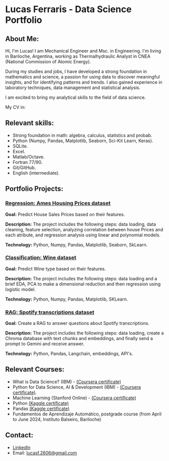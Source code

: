 # Lucas Ferraris - Data Science Portfolio
## About Me:
Hi, I'm Lucas! I am Mechanical Engineer and Msc. in Engineering. I'm living in Bariloche, Argentina, working as Thermalhydraulic Analyst in CNEA (National Commission of Atomic Energy).

During my studies and jobs, I have developed a strong foundation in mathematics and science, a passion for using data to discover meaningful insights, and for identifying patterns and trends. I also gained experience in laboratory techniques, data management and statistical analysis.

I am excited to bring my analytical skills to the field of data science.

My CV in:

## Relevant skills:
* Strong foundation in math: algebra, calculus, statistics and probab. 
* Python (Numpy, Pandas, Matplotlib, Seaborn, Sci-Kit Learn, Keras).
* SQLite.
* Excel.
* Matlab/Octave.
* Fortran 77/90.
* Git/GitHub.
* English (intermediate).

## Portfolio Projects:

### [Regression: Ames Housing Prices dataset](https://github.com/lucasf26/Ames_Housing_Prices-Regression)

**Goal:** Predict House Sales Prices based on their features.

**Description:** The project includes the following steps: data loading, data cleaning, feature selection, analyzing correlation between house Prices and each atribute, and regression analysis using linear and polynomial models.

**Technology:** Python, Numpy, Pandas, Matplotlib, Seaborn, SkLearn.

### [Classification: Wine dataset](https://github.com/lucasf26/Wine-Classification)

**Goal:** Predict Wine type based on their features.

**Description:** The project includes the following steps: data loading and a brief EDA, PCA to make a dimensional reduction and then regression using logistic model.

**Technology:** Python, Numpy, Pandas, Matplotlib, SKLearn. 

### [RAG: Spotify transcriptions dataset](https://github.com/lucasf26/RAG---Langchain-Chroma-Gemini-HuggingFace_Spotify-transcriptions)

**Goal:** Create a RAG to answer questions about Spotify transcriptions.

**Description:** The project includes the following steps: data loading, create a Chroma database with text chunks and embeddings, and finally send a prompt to Gemini and receive answer.

**Technology:** Python, Pandas, Langchain, embeddings, API's. 

## Relevant Courses:
* What is Data Science? (IBM) - [(Coursera certificate)](https://coursera.org/share/b225eee19a7e167450261610a4803ff5)
* Python for Data Science, AI & Development (IBM) - [(Coursera certificate)](https://coursera.org/share/b225eee19a7e167450261610a4803ff5).
* Machine Learning (Stanford Online) - [(Coursera certificate)](https://coursera.org/share/7ada6bf0fb150fa30fa601287d1142e0)
* Python [(Kaggle certificate)](https://www.kaggle.com/learn/certification/lucasferraris/python)
* Pandas [(Kaggle certificate)](https://www.kaggle.com/learn/certification/lucasferraris/pandas)
* Fundamentos de Aprendizaje Automático, postgrade course (from April to June 2024, Instituto Balseiro, Bariloche)

## Contact:
- [LinkedIn](https://www.linkedin.com/in/lucas-ferraris-0a0823a3/)
- Email: lucasf.2606@gmail.com
